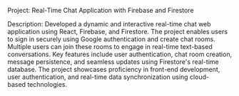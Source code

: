 Project: Real-Time Chat Application with Firebase and Firestore

Description:
Developed a dynamic and interactive real-time chat web application using React, Firebase, and Firestore. The project enables users to sign in securely using Google authentication and create chat rooms. Multiple users can join these rooms to engage in real-time text-based conversations. Key features include user authentication, chat room creation, message persistence, and seamless updates using Firestore's real-time database. The project showcases proficiency in front-end development, user authentication, and real-time data synchronization using cloud-based technologies.
